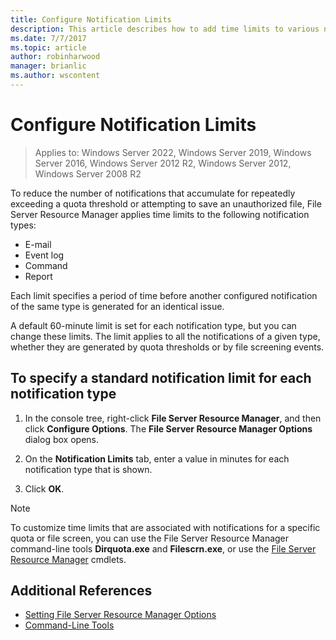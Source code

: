 ```yaml
---
title: Configure Notification Limits
description: This article describes how to add time limits to various notification types
ms.date: 7/7/2017
ms.topic: article
author: robinharwood
manager: brianlic
ms.author: wscontent
---
```

# Configure Notification Limits

>Applies to: Windows Server 2022, Windows Server 2019, Windows Server 2016, Windows Server 2012 R2, Windows Server 2012, Windows Server 2008 R2

To reduce the number of notifications that accumulate for repeatedly exceeding a quota threshold or attempting to save an unauthorized file, File Server Resource Manager applies time limits to the following notification types:

-   E-mail
-   Event log
-   Command
-   Report

Each limit specifies a period of time before another configured notification of the same type is generated for an identical issue.

A default 60-minute limit is set for each notification type, but you can change these limits. The limit applies to all the notifications of a given type, whether they are generated by quota thresholds or by file screening events.

## To specify a standard notification limit for each notification type

1.  In the console tree, right-click **File Server Resource Manager**, and then click **Configure Options**. The **File Server Resource Manager Options** dialog box opens.

2.  On the **Notification Limits** tab, enter a value in minutes for each notification type that is shown.

3.  Click **OK**.

> [!Note]
> To customize time limits that are associated with notifications for a specific quota or file screen, you can use the File Server Resource Manager command-line tools **Dirquota.exe** and **Filescrn.exe**, or use the [File Server Resource Manager](/powershell/module/fileserverresourcemanager/) cmdlets.

## Additional References

-   [Setting File Server Resource Manager Options](setting-file-server-resource-manager-options.md)
-   [Command-Line Tools](command-line-tools.md)
